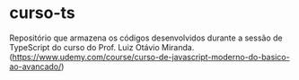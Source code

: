# curso-ts
Repositório que armazena os códigos desenvolvidos durante a sessão de TypeScript do curso do Prof. Luiz Otávio Miranda. (https://www.udemy.com/course/curso-de-javascript-moderno-do-basico-ao-avancado/)
